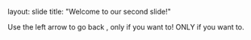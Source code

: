 layout: slide
title: "Welcome to our second slide!"

Use the left arrow to go back , only if you want to!
ONLY if you want to.
